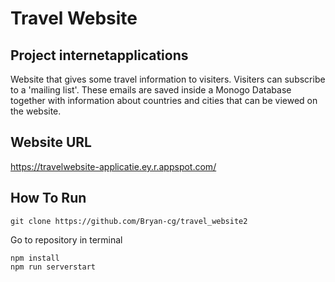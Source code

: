 # Travel Website
## Project internetapplications
Website that gives some travel information to visiters. Visiters can subscribe to a 'mailing list'. These emails are saved inside a Monogo Database together with information about countries and cities that can be viewed on the website.

## Website URL
https://travelwebsite-applicatie.ey.r.appspot.com/

## How To Run
```
git clone https://github.com/Bryan-cg/travel_website2
```
Go to repository in terminal
```
npm install
npm run serverstart
```
